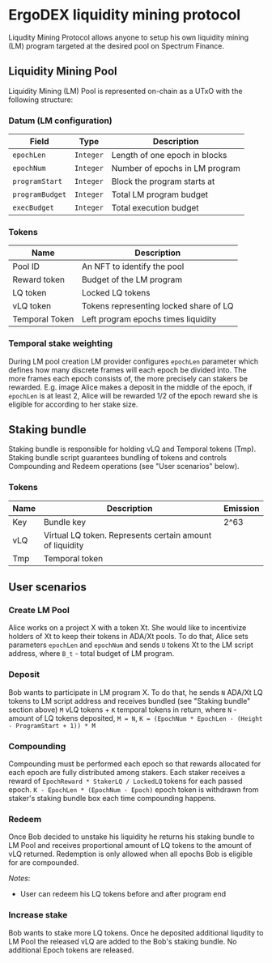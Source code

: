 # ErgoDEX liquidity mining protocol

Liqudity Mining Protocol allows anyone to setup his own liquidity mining (LM) program targeted at the desired pool on Spectrum Finance.

## Liquidity Mining Pool
Liquidity Mining (LM) Pool is represented on-chain as a UTxO with the following structure:

### Datum (LM configuration)
| Field           | Type      | Description                    |
|-----------------|-----------|--------------------------------|
| `epochLen`      | `Integer` | Length of one epoch in blocks  |
| `epochNum`      | `Integer` | Number of epochs in LM program |
| `programStart`  | `Integer` | Block the program starts at    |
| `programBudget` | `Integer` | Total LM program budget        |
| `execBudget`    | `Integer` | Total execution budget         |

### Tokens
| Name           | Description                            |
|----------------|----------------------------------------|
| Pool ID        | An NFT to identify the pool            |
| Reward token   | Budget of the LM program               |
| LQ token       | Locked LQ tokens                       |
| vLQ token      | Tokens representing locked share of LQ |
| Temporal Token | Left program epochs times liquidity    |

### Temporal stake weighting
During LM pool creation LM provider configures `epochLen` parameter which defines how many discrete frames will each epoch be divided into.
The more frames each epoch consists of, the more precisely can stakers be rewarded. E.g. image Alice makes a deposit in the middle of the epoch, 
if `epochLen` is at least 2, Alice will be rewarded 1/2 of the epoch reward she is eligible for according to her stake size.

## Staking bundle
Staking bundle is responsible for holding vLQ and Temporal tokens (Tmp). Staking bundle script guarantees bundling of tokens and controls Compounding and Redeem operations (see "User scenarios" below).

### Tokens
| Name | Description                                              | Emission |
|------|----------------------------------------------------------|----------|
| Key  | Bundle key                                               | 2^63     |
| vLQ  | Virtual LQ token. Represents certain amount of liquidity |          |
| Tmp  | Temporal token                                           |          |


## User scenarios

### Create LM Pool
Alice works on a project X with a token Xt. She would like to incentivize holders of Xt to keep their tokens in ADA/Xt pools.
To do that, Alice sets parameters `epochLen` and `epochNum` and sends `U` tokens Xt to the LM script address, where `B_t` - total budget of LM program.

### Deposit
Bob wants to participate in LM program X. To do that, he sends `N` ADA/Xt LQ tokens to LM script address and receives bundled (see "Staking bundle" section above) `M` vLQ tokens + `K` temporal tokens in return, where `N` - amount of LQ tokens deposited, `M = N`, `K = (EpochNum * EpochLen - (Height - ProgramStart + 1)) * M`

### Compounding
Compounding must be performed each epoch so that rewards allocated for each epoch are fully distributed among stakers. 
Each staker receives a reward of `EpochReward * StakerLQ / LockedLQ` tokens for each passed epoch. 
`K - EpochLen * (EpochNum - Epoch)` epoch token is withdrawn from staker's staking bundle box each time compounding happens.

### Redeem
Once Bob decided to unstake his liquidity he returns his staking bundle to LM Pool and receives proportional amount of LQ tokens to the amount of vLQ returned. Redemption is only allowed when all epochs Bob is eligible for are compounded.

_Notes_:
* User can redeem his LQ tokens before and after program end

### Increase stake
Bob wants to stake more LQ tokens. Once he deposited additional liqudity to LM Pool the released vLQ are added to the Bob's staking bundle. No additional Epoch tokens are released. 
